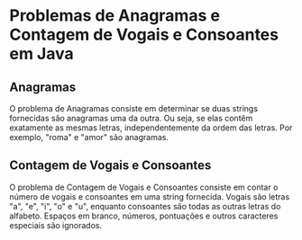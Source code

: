 # Problemas de Anagramas e Contagem de Vogais e Consoantes em Java

## Anagramas

O problema de Anagramas consiste em determinar se duas strings fornecidas são anagramas uma da outra. Ou seja, se elas contêm exatamente as mesmas letras, independentemente da ordem das letras. Por exemplo, "roma" e "amor" são anagramas.

## Contagem de Vogais e Consoantes

O problema de Contagem de Vogais e Consoantes consiste em contar o número de vogais e consoantes em uma string fornecida. Vogais são letras "a", "e", "i", "o" e "u", enquanto consoantes são todas as outras letras do alfabeto. Espaços em branco, números, pontuações e outros caracteres especiais são ignorados.